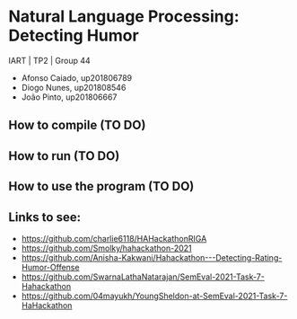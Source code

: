 # Natural Language Processing: Detecting Humor

IART | TP2 | Group 44
- Afonso Caiado, up201806789
- Diogo Nunes, up201808546
- João Pinto, up201806667

## How to compile (TO DO)

## How to run (TO DO)
    
## How to use the program (TO DO)

## Links to see:
- https://github.com/charlie6118/HAHackathonRIGA
- https://github.com/Smolky/hahackathon-2021
- https://github.com/Anisha-Kakwani/Hahackathon---Detecting-Rating-Humor-Offense
- https://github.com/SwarnaLathaNatarajan/SemEval-2021-Task-7-Hahackathon
- https://github.com/04mayukh/YoungSheldon-at-SemEval-2021-Task-7-HaHackathon
